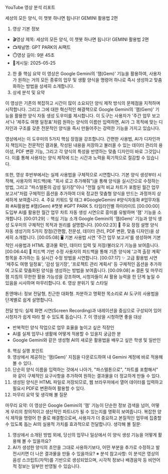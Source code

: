 YouTube 영상 분석 리포트

세상의 모든 양식, 이 챗봇 하나면 됩니다! GEMINI 활용법 2편
1. 영상 기본 정보
  * 🎬영상 제목: 세상의 모든 양식, 이 챗봇 하나면 됩니다! GEMINI 활용법 2편 
  * 📺채널명: GPT PARK의 AI팩트 
  * ⏱️영상 길이: 9분 45초 
  * 📅게시일: 2025-05-25 
2. 한 줄 핵심 요약
이 영상은 Google Gemini의 '잼(Gem)' 기능을 활용하여, 사용자가 원하는 거의 모든 종류의 업무 및 생활 양식을 명령어 하나로 즉시 생성하고 맞춤화하는 방법을 상세히 소개합니다.
3. 상세 분석 및 요약

이 영상은 기존의 복잡하고 시간이 많이 소요되던 양식 제작 방식의 문제점을 지적하며 시작합니다. 그리고 그에 대한 혁신적인 해결책으로 Google Gemini의 '잼(Gem)' 기능을 활용한 양식 자동 생성 도우미를 제시합니다. 이 도구는 사용자가 '주간 업무 보고서'나 '제주도 여행 일정표'처럼 원하는 양식의 이름만 입력하면, AI가 그 목적에 맞는 디자인과 구조를 갖춘 전문적인 양식을 즉시 만들어주는 강력한 기능을 가지고 있습니다.

영상에서는 이 도우미의 5가지 핵심 장점을 강조합니다. 간편한 사용법, AI가 디자인까지 책임지는 전문적인 결과물, 작성된 내용을 저장하고 불러올 수 있는 데이터 관리의 용이성, PDF 변환 기능, 그리고 각 양식의 특성을 반영하는 맞춤 디자인이 바로 그것입니다. 이를 통해 사용자는 양식 제작에 드는 시간과 노력을 획기적으로 절감할 수 있습니다.

또한, 영상 후반부에서는 실제 사용법을 구체적으로 시연합니다. 기본 양식 생성부터 시작해, 사용자의 피드백(예: "회사 로고 추가해줘")을 통해 양식을 실시간으로 수정하는 방법, 그리고 "파스텔톤의 감성 일기장"이나 "전월 실적 비교 차트가 포함된 월간 업무 보고서"처럼 구체적인 옵션을 추가하여 더욱 정교한 맞춤형 양식을 만드는 과정까지 상세하게 보여줍니다.
4. 주요 키워드 및 태그
#GoogleGemini #양식자동화 #업무자동화 #AI활용법 #잼(Gem) #챗봇 #GPT PARK 
5. 타임라인별 하이라이트
[00:00:00] 도입부 AI를 활용한 월간 업무 차트 자동 생성 시연으로 흥미를 유발하며 '잼' 기능을 소개합니다.
[00:01:29] 💡 핵심 기능 소개 Google Gemini의 '잼(Gem)' 기능과 양식 생성 도우미의 구체적인 목적과 원리를 설명합니다.
[00:02:23] 📌 주요 장점 설명 양식 자동 생성기의 5가지 장점(간편함, 전문성, 데이터 관리, PDF 변환, 맞춤 디자인)을 상세히 소개합니다.
[00:05:08] 🖥️ 기본 사용법 시연 '주간 업무 보고서'를 생성하며 기본적인 사용법과 HTML 결과물 확인, 데이터 입력 및 저장/불러오기 기능을 보여줍니다.
[00:06:44] 🔄 피드백 기반 수정 사용자의 피드백을 통해 기존 양식에 '고객 출장 계획' 항목을 추가하는 등 실시간 수정 방법을 시연합니다.
[00:07:17] ✨ 고급 활용법 시연 '제주도 여행 일정표', '감성 일기장', '프로젝트 관리 계획서' 등 구체적인 옵션을 추가하여 고도로 맞춤화된 양식을 생성하는 방법을 보여줍니다.
[00:09:08] 🔚 결론 및 마무리 잼 지침의 무한한 활용 가능성을 강조하며, 시청자들이 AI 활용 능력을 한 단계 높일 수 있음을 시사하며 마무리합니다.
6. 영상 분위기 및 스타일

톤앤매너: 정보 전달형, 친근한 대화형. 차분하고 명확한 목소리로 AI 도구의 사용법을 단계별로 쉽게 설명합니다.

전달 방식: 실제 화면 시연(Screen Recording)과 내레이션을 중심으로 구성되어 있어 시청자가 쉽게 따라 할 수 있도록 돕습니다.
7. 이 영상을 시청하면 좋을 대상
  * 반복적인 양식 작업으로 업무 효율을 높이고 싶은 직장인 
  * AI를 실제 업무나 생활에 어떻게 적용할 수 있을지 궁금한 분 
  * Google Gemini와 같은 생성형 AI의 새로운 활용법을 배우고 싶은 학생 및 일반인 
8. 핵심 실행 포인트
  1. 영상에서 제공하는 '잼(Gem)' 지침을 다운로드하여 내 Gemini 계정에 바로 적용해볼 수 있다. 
  2. 단순히 양식 이름을 입력하는 것에서 나아가, "파스텔톤으로", "차트를 포함해서" 와 같이 구체적인 요구사항을 추가하여 원하는 결과물을 더 정교하게 만들 수 있다. 
  3. 생성된 양식은 HTML 파일로 저장되므로, 웹 브라우저에서 열어 데이터를 입력하고 필요시 PDF로 변환하여 활용할 수 있다. 
9. 마무리 요약 및 생각해 볼 질문

마무리 요약: 이 영상은 Google Gemini의 '잼' 기능이 단순한 정보 검색을 넘어, 어떻게 우리의 창의적이고 생산적인 파트너가 될 수 있는지를 명확히 보여줍니다. 복잡한 양식 제작을 명령어 한 줄로 해결함으로써, 사용자가 더 중요하고 본질적인 업무에 집중할 수 있도록 돕는 AI의 실용적 가치를 효과적으로 전달합니다.
생각해 볼 질문:
  1. 영상에서 소개된 방법 외에, 당신의 업무나 일상에서 이 양식 생성 기능을 어떻게 활용해 볼 수 있을까요? 
  2. AI가 생성한 양식의 초안을 그대로 사용하기보다, 어떤 부분을 추가로 수정하고 발전시키면 더 나은 결과물을 만들 수 있을까요? 
※ 분석 참고사항: 이 분석은 영상의 음성 스크립트(자막)를 기반으로 생성되었으며, 시각적 정보나 배경음악 등 비언어적 정보는 일부만 반영될 수 있습니다.
